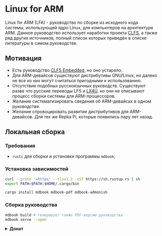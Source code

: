# Linux for ARM

Linux for ARM (LFA) - руководство по сборке из исходного кода системы, использующей ядро Linux, для компьютеров на архитектуре ARM. Данное руководство использует наработки проекта [CLFS](https://www.clfs.org), а также ряд других источников, полный список которых приведён в списке литературы в самом руководстве.

## Мотивация

- Есть руководство [CLFS Embedded](http://clfs.org/view/clfs-embedded/arm/), но оно устарело.
- Для ARM-девайсов существуют дистрибутивы GNU/Linux, но далеко не все из них могут считаться пригодными к использованию.
- Отсутствие подобных русскоязычных руководств. Существуют разве что русские переводы LFS и [LX4U](https://lx4u.ru), но они не описывают процесс сборки системы для ARM-процессоров.
- Желание систематизировать сведения об ARM-девайсах в одном руководстве.
- Желание спровоцировать развитие дистрибутивов для ARM-девайсов. Для тех же Repka Pi, которые появились пару лет назад.

## Локальная сборка

### Требования

- `rustc` для сборки и установки программы `mdbook`;

### Установка зависимостей

```bash
curl --proto '=https' --tlsv1.2 -sSf https://sh.rustup.rs | sh
export PATH=$PATH:$HOME/.cargo/bin

cargo install mdbook mdbook-pdf mdbook-admonish
```

### Сборка руководства

```bash
mdbook build # генерирует также PDF-версию руководства
mdbook serve --open
```

<details>
  <summary><b>Донат</b></summary>
  <p>Вы можете отблагодарить автора за проделанную работу:</p>
  <blockquote>2202 2062 5233 5406 (Сбербанк)</blockquote>
</details>
